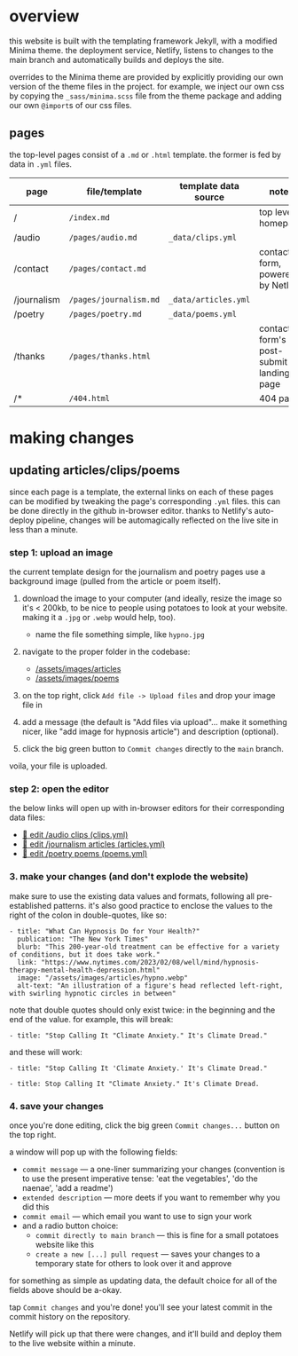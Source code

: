 # overview
this website is built with the templating framework Jekyll, with a modified Minima theme. the deployment service, Netlify, listens to changes to the main branch and automatically builds and deploys the site.

overrides to the Minima theme are provided by explicitly providing our own version of the theme files in the project. for example, we inject our own css by copying the `_sass/minima.scss` file from the theme package and adding our own `@import`s of our css files.

## pages
the top-level pages consist of a `.md` or `.html` template. the former is fed by data in `.yml` files.

| page | file/template | template data source | notes |
|---|---|---|---|
| / | `/index.md` || top level homepage
| /audio | `/pages/audio.md` | `_data/clips.yml` |
| /contact | `/pages/contact.md`  || contact form, powered by Netlify
| /journalism | `/pages/journalism.md` | `_data/articles.yml`
| /poetry | `/pages/poetry.md` | `_data/poems.yml`
| /thanks | `/pages/thanks.html` || contact form's post-submit landing page
| /* | `/404.html` || 404 page

# making changes

## updating articles/clips/poems
since each page is a template, the external links on each of these pages can be modified by tweaking the page's corresponding `.yml` files. this can be done directly in the github in-browser editor. thanks to Netlify's auto-deploy pipeline, changes will be automagically reflected on the live site in less than a minute.

### step 1: upload an image
the current template design for the journalism and poetry pages use a background image (pulled from the article or poem itself).

1. download the image to your computer (and ideally, resize the image so it's < 200kb, to be nice to people using potatoes to look at your website. making it a `.jpg` or `.webp` would help, too).
	- name the file something simple, like `hypno.jpg`

2. navigate to the proper folder in the codebase:
	- [/assets/images/articles](https://github.com/a-hannah-seo/hannah-seo/tree/main/assets/images/articles)
	- [/assets/images/poems](https://github.com/a-hannah-seo/hannah-seo/tree/main/assets/images/poems)

3. on the top right, click `Add file -> Upload files` and drop your image file in
4. add a message (the default is "Add files via upload"... make it something nicer, like "add image for hypnosis article") and description (optional). 
5. click the big green button to `Commit changes` directly to the `main` branch.

voila, your file is uploaded.

### step 2: open the editor
the below links will open up with in-browser editors for their corresponding data files:
- [🔗 edit /audio clips (clips.yml)](https://github.com/a-hannah-seo/hannah-seo/edit/main/_data/clips.yml) 
- [🔗 edit /journalism articles (articles.yml)](https://github.com/a-hannah-seo/hannah-seo/edit/main/_data/articles.yml)
- [🔗 edit /poetry poems (poems.yml)](https://github.com/a-hannah-seo/hannah-seo/edit/main/_data/poems.yml)

### 3. make your changes (and don't explode the website)
make sure to use the existing data values and formats, following all pre-established patterns. it's also good practice to enclose the values to the right of the colon in double-quotes, like so:
```
- title: "What Can Hypnosis Do for Your Health?"
  publication: "The New York Times"
  blurb: "This 200-year-old treatment can be effective for a variety of conditions, but it does take work."
  link: "https://www.nytimes.com/2023/02/08/well/mind/hypnosis-therapy-mental-health-depression.html"
  image: "/assets/images/articles/hypno.webp"
  alt-text: "An illustration of a figure's head reflected left-right, with swirling hypnotic circles in between"
```

note that double quotes should only exist twice: in the beginning and the end of the value. for example, this will break:
 ```
- title: "Stop Calling It "Climate Anxiety." It's Climate Dread."
```
and these will work:
```
- title: "Stop Calling It 'Climate Anxiety.' It's Climate Dread."
```
```
- title: Stop Calling It "Climate Anxiety." It's Climate Dread.
```

### 4. save your changes
once you're done editing, click the big green `Commit changes...` button on the top right.

a window will pop up with the following fields:
- `commit message` — a one-liner summarizing your changes (convention is to use the present imperative tense: 'eat the vegetables', 'do the naenae', 'add a readme')
- `extended description` — more deets if you want to remember why you did this
- `commit email` — which email you want to use to sign your work
- and a radio button choice:
	- `commit directly to main branch` — this is fine for a small potatoes website like this
	- `create a new [...] pull request` — saves your changes to a temporary state for others to look over it and approve

for something as simple as updating data, the default choice for all of the fields above should be a-okay.

tap `Commit changes` and you're done! you'll see your latest commit in the commit history on the repository.

Netlify will pick up that there were changes, and it'll build and deploy them to the live website within a minute. 
